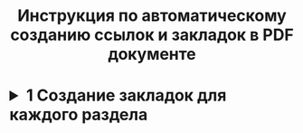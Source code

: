 <h1 align="center">Инструкция по автоматическому созданию ссылок и закладок в PDF документе<h1>
<details>
  <p>
    <summary>
      <b>1</b> Создание закладок для каждого раздела
    </summary>
    <b>1.1</b> Первым делом создаём адекватный стиль заголовка. Переходим во вкладку "Главная". В разделе стили нажимаем 
    <b>1.2</b> Выделите текст заголовка "Состав проектной документации" и перейдите в меню "Вставка">"Закладка".
    <b>1.3</b> Введите уникальное имя для закладки.
  </p>
</details>
